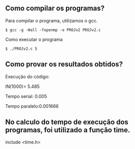 ## Como compilar os programas?

Para compilar o programa, utilizamos o gcc.

    $ gcc -g -Wall -fopenmp -o PROJv2 PROJv2.c

Como executar o programa

    $ ./PROJv2.c 5

## Como provar os resultados obtidos?

Execução do código:

IN(1000)= 5.485

Tempo serial: 0.005

Tempo paralelo:0.001666

## No calculo do tempo de execução dos programas, foi utilizado a função time.
include <time.h>

